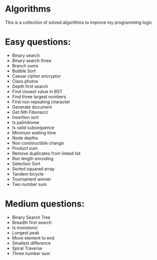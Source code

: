 # Algorithms
This is a collection of solved algorithms to improve my programming logic

# Easy questions:
- Binary search
- Binary search three
- Branch sums
- Bubble Sort
- Caesar cipher encryptor
- Class photos
- Depth first search
- Find closest value in BST
- Find three largest numbers
- First non repeating character
- Generate document
- Get Nth Fibonacci
- Insertion sort
- Is palindrome
- Is valid subsequence
- Minimum waiting time
- Node depths
- Non constructible change
- Product sum
- Remove duplicates from linked list
- Run length encoding
- Selection Sort
- Sorted squared array
- Tandem bicycle
- Tournament winner
- Two number sum

# Medium questions:
- Binary Search Tree
- Breadth first search
- Is monotonic
- Longest peak
- Move element to end
- Smallest difference
- Spiral Traverse
- Three number sum